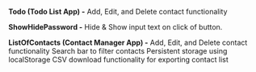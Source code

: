 **Todo (Todo List App) -**
Add, Edit, and Delete contact functionality

**ShowHidePassword -**
Hide & Show input text on click of button.

**ListOfContacts (Contact Manager App) -**
Add, Edit, and Delete contact functionality
Search bar to filter contacts
Persistent storage using localStorage
CSV download functionality for exporting contact list
